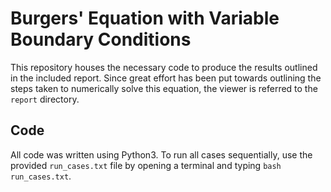 # Burgers' Equation with Variable Boundary Conditions

This repository houses the necessary code to produce the results outlined in the included report.
Since great effort has been put towards outlining the steps taken to numerically solve this equation, the viewer is referred to the `report`
directory.

## Code

All code was written using Python3.
To run all cases sequentially, use the provided `run_cases.txt` file by opening a terminal and typing `bash run_cases.txt`.
